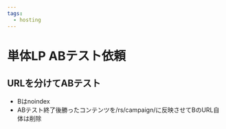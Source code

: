 ```yaml
---
tags:
  - hosting
---
```

# 単体LP ABテスト依頼

## URLを分けてABテスト
- Bはnoindex
- ABテスト終了後勝ったコンテンツを/rs/campaign/に反映させてBのURL自体は削除